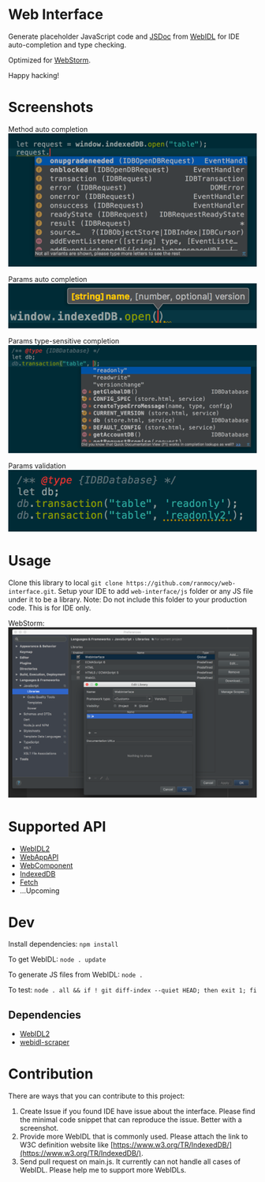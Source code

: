 # Web Interface
Generate placeholder JavaScript code and [JSDoc](http://usejsdoc.org/) from [WebIDL](https://www.w3.org/TR/WebIDL-1/) for IDE auto-completion and type checking.

Optimized for [WebStorm](https://www.jetbrains.com/webstorm/).

Happy hacking!

# Screenshots

Method auto completion
![Method auto completion](screenshots/method_auto_complete.png)

Params auto completion
![Params auto completion](screenshots/params_auto_complete.png)

Params type-sensitive completion
![Params type sensitive completion](screenshots/params_auto_complete_type_sensitive.png)

Params validation
![Params type check](screenshots/params_type_check.png)

# Usage

Clone this library to local `git clone https://github.com/ranmocy/web-interface.git`.
Setup your IDE to add `web-interface/js` folder or any JS file under it to be a library.
Note: Do not include this folder to your production code. This is for IDE only.

WebStorm:
![WebStorm settings](screenshots/webstorm_settings.png)

# Supported API

* [WebIDL2](https://github.com/w3c/webidl2.js)
* [WebAppAPI]("https://www.w3.org/TR/html51/webappapis.html")
* [WebComponent]("https://w3c.github.io/webcomponents/spec/custom/")
* [IndexedDB](https://www.w3.org/TR/IndexedDB/)
* [Fetch](https://fetch.spec.whatwg.org/)
* ...Upcoming

# Dev

Install dependencies: `npm install`

To get WebIDL: `node . update`

To generate JS files from WebIDL: `node .`

To test: `node . all && if ! git diff-index --quiet HEAD; then exit 1; fi`

## Dependencies

* [WebIDL2](https://github.com/w3c/webidl2.js)
* [webidl-scraper](https://github.com/motiz88/webidl-scraper)

# Contribution

There are ways that you can contribute to this project:

1. Create Issue if you found IDE have issue about the interface. Please find the minimal code snippet that can reproduce the issue. Better with a screenshot.
2. Provide more WebIDL that is commonly used. Please attach the link to W3C definition website like [https://www.w3.org/TR/IndexedDB/](https://www.w3.org/TR/IndexedDB/).
3. Send pull request on main.js. It currently can not handle all cases of WebIDL. Please help me to support more WebIDLs.
